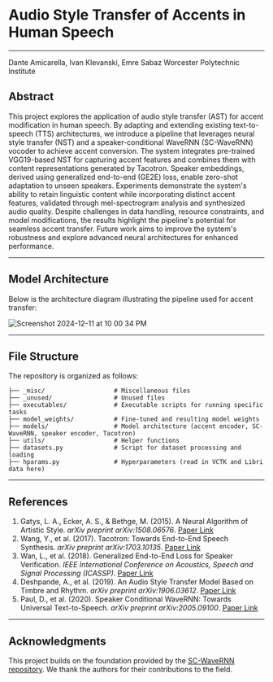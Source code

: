 # Audio Style Transfer of Accents in Human Speech
---
Dante Amicarella, Ivan Klevanski, Emre Sabaz
Worcester Polytechnic Institute


## Abstract
This project explores the application of audio style transfer (AST) for accent modification in human speech. By adapting and extending existing text-to-speech (TTS) architectures, we introduce a pipeline that leverages neural style transfer (NST) and a speaker-conditional WaveRNN (SC-WaveRNN) vocoder to achieve accent conversion. The system integrates pre-trained VGG19-based NST for capturing accent features and combines them with content representations generated by Tacotron. Speaker embeddings, derived using generalized end-to-end (GE2E) loss, enable zero-shot adaptation to unseen speakers. Experiments demonstrate the system's ability to retain linguistic content while incorporating distinct accent features, validated through mel-spectrogram analysis and synthesized audio quality. Despite challenges in data handling, resource constraints, and model modifications, the results highlight the pipeline's potential for seamless accent transfer. Future work aims to improve the system's robustness and explore advanced neural architectures for enhanced performance.

---

## Model Architecture
Below is the architecture diagram illustrating the pipeline used for accent transfer:

![Screenshot 2024-12-11 at 10 00 34 PM](https://github.com/user-attachments/assets/3139b150-3569-433e-8818-54cdb8918f88)

---

## File Structure
The repository is organized as follows:
```plaintext
├── _misc/                   # Miscellaneous files
├── _unused/                 # Unused files
├── executables/             # Executable scripts for running specific tasks
├── model_weights/           # Fine-tuned and resulting model weights
├── models/                  # Model architecture (accent encoder, SC-WaveRNN, speaker encoder, Tacotron)
├── utils/                   # Helper functions
├── datasets.py              # Script for dataset processing and loading
├── hparams.py               # Hyperparameters (read in VCTK and Libri data here)
```
---

## References
1. Gatys, L. A., Ecker, A. S., & Bethge, M. (2015). A Neural Algorithm of Artistic Style. *arXiv preprint arXiv:1508.06576*. [Paper Link](https://arxiv.org/abs/1508.06576)
2. Wang, Y., et al. (2017). Tacotron: Towards End-to-End Speech Synthesis. *arXiv preprint arXiv:1703.10135*. [Paper Link](https://arxiv.org/abs/1703.10135)
3. Wan, L., et al. (2018). Generalized End-to-End Loss for Speaker Verification. *IEEE International Conference on Acoustics, Speech and Signal Processing (ICASSP)*. [Paper Link](https://arxiv.org/abs/1710.10467)
4. Deshpande, A., et al. (2019). An Audio Style Transfer Model Based on Timbre and Rhythm. *arXiv preprint arXiv:1906.03612*. [Paper Link](https://arxiv.org/abs/1906.03612)
5. Paul, D., et al. (2020). Speaker Conditional WaveRNN: Towards Universal Text-to-Speech. *arXiv preprint arXiv:2005.09100*. [Paper Link](https://arxiv.org/abs/2005.09100)

---

## Acknowledgments
This project builds on the foundation provided by the [SC-WaveRNN repository](https://github.com/dipjyoti92/SC-WaveRNN/tree/master). We thank the authors for their contributions to the field.


